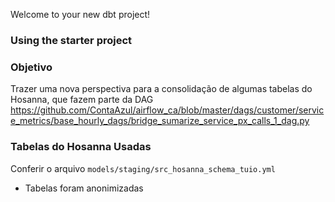 Welcome to your new dbt project!

### Using the starter project

### Objetivo
Trazer uma nova perspectiva para a consolidação de algumas tabelas do Hosanna,
que fazem parte da DAG 
https://github.com/ContaAzul/airflow_ca/blob/master/dags/customer/service_metrics/base_hourly_dags/bridge_sumarize_service_px_calls_1_dag.py

### Tabelas do Hosanna Usadas
Conferir o arquivo `models/staging/src_hosanna_schema_tuio.yml`
- Tabelas foram anonimizadas
